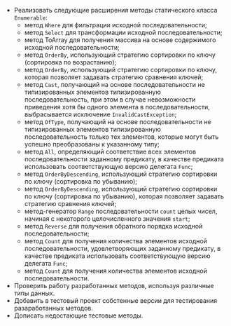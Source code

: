 - Реализовать следующие расширения методы статического класса `Enumerable`:
    - метод `Where` для фильтрации исходной последовательности;
    - метод `Select` для трансформации исходной последовательности;
    - метод ToArray для получения массива на основе содержимого исходной последовательности;
    - метод `OrderBy`, использующий стратегию сортировки по ключу (сортировка по возрастанию); 
    - метод `OrderBy`, использующий стратегию сортировки по ключу, которая позволяет задавать стратегию сравнения ключей; 
    - метод `Cast`, получающий на основе последовательности не типизированных элементов типизированную последовательность, при этом в случае невозможности приведения хотя бы одного элемента в последовательности, выбрасывается исключение `InvalidCastException`;
    - метод `OfType`, получающий на основе последовательности не типизированных элементов типизированную последовательность только тех элементов, которые могут быть успешно преобразованы к указанному типу;
    - метод `All`, определяющий соответствие всех элементов последовательности заданному предикату, в качестве предиката использовать соответствующую версию делегата `Func`;
    - метод `OrderByDescending`, использующий стратегию сортировки по ключу (сортировка по убыванию);
    - метод `OrderByDescending`, использующий стратегию сортировки по ключу (сортировка по убыванию), которая позволяет задавать стратегию сравнения ключей;
    - метод-генератор `Range` последовательности `count` целых чисел, начиная с некоторого целочисленного значения `start`;
    - метод `Reverse` для получения обратного порядка исходной последовательности;
    - метод `Count` для получения количества элементов исходной последовательности, удовлетворяющих заданному предикату, в качестве предиката использовать соответствующую версию делегата `Func`;
    - метод `Count` для получения количества элементов исходной последовательности.
- Проверить работу разработанных методов, используя различные типы данных.
- Добавить в тестовый проект собстенные версии для тестирования разаработанных методов.
- Дописать недостающие тестовые методы.
